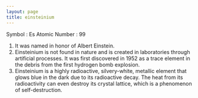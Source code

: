 ```yaml
---
layout: page
title: einsteinium
---
```


Symbol : Es
Atomic Number : 99

1. It was named in honor of Albert Einstein. 
2. Einsteinium is not found in nature and is created in laboratories through artificial processes. It was first discovered in 1952 as a trace element in the debris from the first hydrogen bomb explosion.
3. Einsteinium is a highly radioactive, silvery-white, metallic element that glows blue in the dark due to its radioactive decay. The heat from its radioactivity can even destroy its crystal lattice, which is a phenomenon of self-destruction.